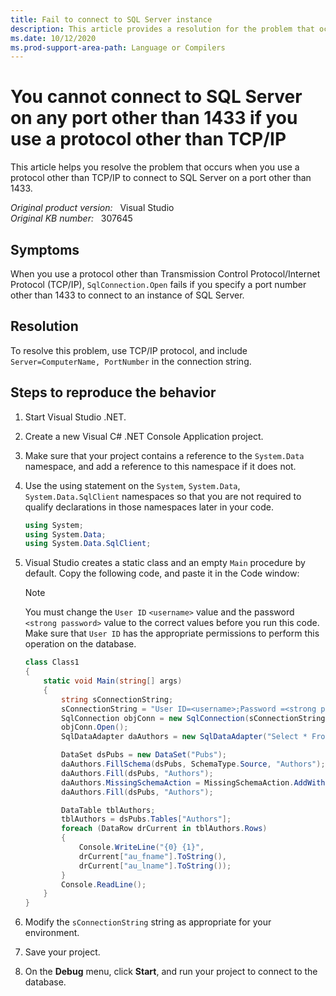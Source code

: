 ```yaml
---
title: Fail to connect to SQL Server instance
description: This article provides a resolution for the problem that occurs when you use a protocol other than TCP/IP to connect to SQL Server on a port other than 1433.
ms.date: 10/12/2020
ms.prod-support-area-path: Language or Compilers
---
```

# You cannot connect to SQL Server on any port other than 1433 if you use a protocol other than TCP/IP

This article helps you resolve the problem that occurs when you use a protocol other than TCP/IP to connect to SQL Server on a port other than 1433.

_Original product version:_ &nbsp; Visual Studio  
_Original KB number:_ &nbsp; 307645

## Symptoms

When you use a protocol other than Transmission Control Protocol/Internet Protocol (TCP/IP), `SqlConnection.Open` fails if you specify a port number other than 1433 to connect to an instance of SQL Server.

## Resolution

To resolve this problem, use TCP/IP protocol, and include `Server=ComputerName, PortNumber` in the connection string.

## Steps to reproduce the behavior

1. Start Visual Studio .NET.
2. Create a new Visual C# .NET Console Application project.
3. Make sure that your project contains a reference to the `System.Data` namespace, and add a reference to this namespace if it does not.
4. Use the using statement on the `System`, `System.Data`, `System.Data.SqlClient` namespaces so that you are not required to qualify declarations in those namespaces later in your code.

    ```csharp
    using System;
    using System.Data;
    using System.Data.SqlClient;
    ```

5. Visual Studio creates a static class and an empty `Main` procedure by default. Copy the following code, and paste it in the Code window:

   > [!NOTE]
   > You must change the `User ID` `<username>` value and the password `<strong password>` value to the correct values before you run this code. Make sure that `User ID` has the appropriate permissions to perform this operation on the database.

    ```csharp
    class Class1
    {
        static void Main(string[] args)
        {
            string sConnectionString;
            sConnectionString = "User ID=<username>;Password =<strong password>;Initial Catalog=pubs;Data Source=myServer,1200";
            SqlConnection objConn = new SqlConnection(sConnectionString);
            objConn.Open();
            SqlDataAdapter daAuthors = new SqlDataAdapter("Select * From Authors", objConn);

            DataSet dsPubs = new DataSet("Pubs");
            daAuthors.FillSchema(dsPubs, SchemaType.Source, "Authors");
            daAuthors.Fill(dsPubs, "Authors");
            daAuthors.MissingSchemaAction = MissingSchemaAction.AddWithKey;
            daAuthors.Fill(dsPubs, "Authors");

            DataTable tblAuthors;
            tblAuthors = dsPubs.Tables["Authors"];
            foreach (DataRow drCurrent in tblAuthors.Rows)
            {
                Console.WriteLine("{0} {1}",
                drCurrent["au_fname"].ToString(),
                drCurrent["au_lname"].ToString());
            }
            Console.ReadLine();
        }
    }
    ```

6. Modify the `sConnectionString` string as appropriate for your environment.
7. Save your project.
8. On the **Debug** menu, click **Start**, and run your project to connect to the database.
